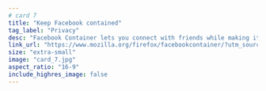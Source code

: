 ```yaml
---
# card 7
title: "Keep Facebook contained"
tag_label: "Privacy"
desc: "Facebook Container lets you connect with friends while making it harder for Facebook to track you on the web."
link_url: "https://www.mozilla.org/firefox/facebookcontainer/?utm_source=www.mozilla.org&utm_medium=referral&utm_campaign=homepage&utm_content=card"
size: "extra-small"
image: "card_7.jpg"
aspect_ratio: "16-9"
include_highres_image: false
---
```

